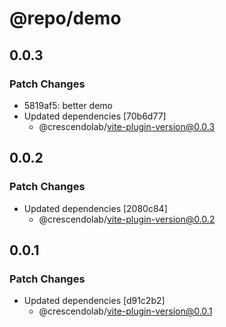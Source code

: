 # @repo/demo

## 0.0.3

### Patch Changes

- 5819af5: better demo
- Updated dependencies [70b6d77]
  - @crescendolab/vite-plugin-version@0.0.3

## 0.0.2

### Patch Changes

- Updated dependencies [2080c84]
  - @crescendolab/vite-plugin-version@0.0.2

## 0.0.1

### Patch Changes

- Updated dependencies [d91c2b2]
  - @crescendolab/vite-plugin-version@0.0.1
